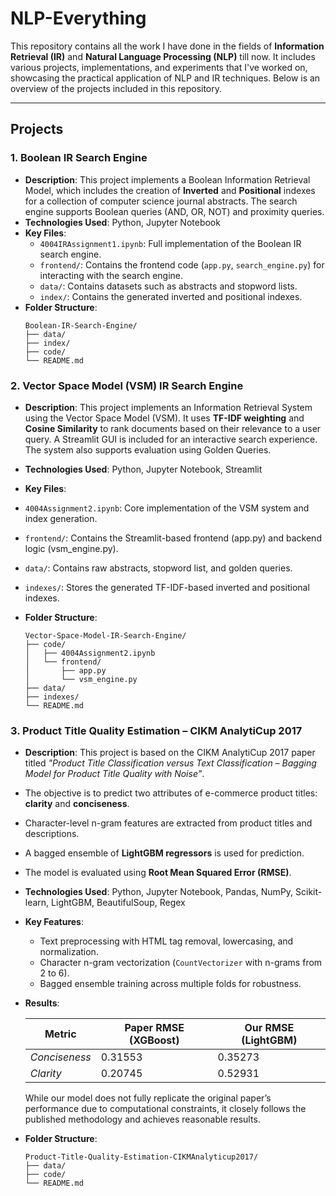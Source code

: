 # NLP-Everything

This repository contains all the work I have done in the fields of **Information Retrieval (IR)** and **Natural Language Processing (NLP)** till now. It includes various projects, implementations, and experiments that I've worked on, showcasing the practical application of NLP and IR techniques. Below is an overview of the projects included in this repository.

---

## Projects

### 1. **Boolean IR Search Engine**
   - **Description**: This project implements a Boolean Information Retrieval Model, which includes the creation of **Inverted** and **Positional** indexes for a collection of computer science journal abstracts. The search engine supports Boolean queries (AND, OR, NOT) and proximity queries.
   - **Technologies Used**: Python, Jupyter Notebook
   - **Key Files**:
     - `4004IRAssignment1.ipynb`: Full implementation of the Boolean IR search engine.
     - `frontend/`: Contains the frontend code (`app.py`, `search_engine.py`) for interacting with the search engine.
     - `data/`: Contains datasets such as abstracts and stopword lists.
     - `index/`: Contains the generated inverted and positional indexes.
   - **Folder Structure**:
     ```
     Boolean-IR-Search-Engine/
     ├── data/
     ├── index/
     ├── code/
     └── README.md
     ```

### 2. **Vector Space Model (VSM) IR Search Engine**
   - **Description**: This project implements an Information Retrieval System using the Vector Space Model (VSM). It uses **TF-IDF weighting** and **Cosine Similarity** to rank documents based on their relevance to a user query. A Streamlit GUI is included for an interactive search experience. The system also supports evaluation using Golden Queries.

   - **Technologies Used**: Python, Jupyter Notebook, Streamlit

   - **Key Files**:
   - `4004Assignment2.ipynb`: Core implementation of the VSM system and index generation.
   - `frontend/`: Contains the Streamlit-based frontend (app.py) and backend logic (vsm_engine.py).
   - `data/`: Contains raw abstracts, stopword list, and golden queries.
   - `indexes/`: Stores the generated TF-IDF-based inverted and positional indexes.

- **Folder Structure**:
   ```
   Vector-Space-Model-IR-Search-Engine/
   ├── code/
   │   ├── 4004Assignment2.ipynb
   │   └── frontend/
   │       ├── app.py
   │       └── vsm_engine.py
   ├── data/
   ├── indexes/
   └── README.md
   ```



### 3. **Product Title Quality Estimation – CIKM AnalytiCup 2017**
- **Description**: This project is based on the CIKM AnalytiCup 2017 paper titled *"Product Title Classification versus Text Classification – Bagging Model for Product Title Quality with Noise"*.
-  The objective is to predict two attributes of e-commerce product titles: **clarity** and **conciseness**.
- Character-level n-gram features are extracted from product titles and descriptions.
- A bagged ensemble of **LightGBM regressors** is used for prediction.
- The model is evaluated using **Root Mean Squared Error (RMSE)**.
  
- **Technologies Used**: Python, Jupyter Notebook, Pandas, NumPy, Scikit-learn, LightGBM, BeautifulSoup, Regex

- **Key Features**:
  - Text preprocessing with HTML tag removal, lowercasing, and normalization.
  - Character n-gram vectorization (`CountVectorizer` with n-grams from 2 to 6).
  - Bagged ensemble training across multiple folds for robustness.

- **Results**:

  | Metric        | Paper RMSE (XGBoost) | Our RMSE (LightGBM) |
  |---------------|----------------------|----------------------|
  | *Conciseness* | 0.31553              | 0.35273              |
  | *Clarity*     | 0.20745              | 0.52931              |

  While our model does not fully replicate the original paper’s performance due to computational constraints, it closely follows the published methodology and achieves reasonable results.

- **Folder Structure**:
  ```
  Product-Title-Quality-Estimation-CIKMAnalyticup2017/
  ├── data/
  ├── code/
  └── README.md
  ```
